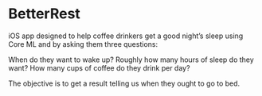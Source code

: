 # BetterRest
iOS app designed to help coffee drinkers get a good night’s sleep using Core ML and by asking them three questions:

When do they want to wake up?
Roughly how many hours of sleep do they want?
How many cups of coffee do they drink per day?

The objective is to get a result telling us when they ought to go to bed.
